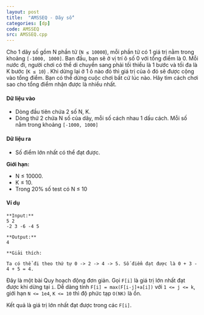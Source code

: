 ```yaml
---
layout: post
title:  "AMSSEQ - Dãy số"
categories: [dp]
code: AMSSEQ
src: AMSSEQ.cpp
---
```



Cho 1 dãy số gồm N phần tử (`N ≤ 10000`), mỗi phần tử có 1 giá trị nằm trong khoảng `[-1000, 1000]`. Ban đầu, bạn sẽ ở vị trí ô số 0 với tổng điểm là 0. Mỗi nước đi, người chơi có thể di chuyển sang phải tối thiểu là 1 bước và tối đa là K bước (`K ≤ 10`) . Khi dừng lại ở 1 ô nào đó thì giá trị của ô đó sẽ được cộng vào tổng điểm. Bạn có thể dừng cuộc chơi bất cứ lúc nào. Hãy tìm cách chơi sao cho tổng điểm nhận được là nhiều nhất.

#### Dữ liệu vào

* Dòng đầu tiên chứa 2 số N, K.
* Dòng thứ 2 chứa N số của dãy, mỗi số cách nhau 1 dấu cách. Mỗi số nằm trong khoảng `[-1000, 1000]`

#### Dữ liệu ra

* Số điểm lớn nhất có thể đạt được.

**Giới hạn:**

* N ≤ 10000.
* K ≤ 10.
* Trong 20% số test có N ≤ 10

#### Ví dụ

```
**Input:**
5 2
-2 3 -6 -4 5

**Output:**
4
  
**Giải thích:

Ta có thể đi theo thứ tự 0 -> 2 -> 4 -> 5. Số điểm đạt được là 0 + 3 - 4 + 5 = 4.
```

<!--more-->



Đây là một bài Quy hoạch động đơn giản. Gọi `F[i]` là giá trị lớn nhất đạt được khi dừng tại `i`. Dễ dàng tính `F[i] = max(F[i-j]+a[i])` với `1 <= j <= k`, giới hạn `N <= 1e4`, `K <= 10` thì độ phức tạp `O(NK)` là ổn.

Kết quả là giá trị lớn nhất đạt được trong các `F[i]`.
